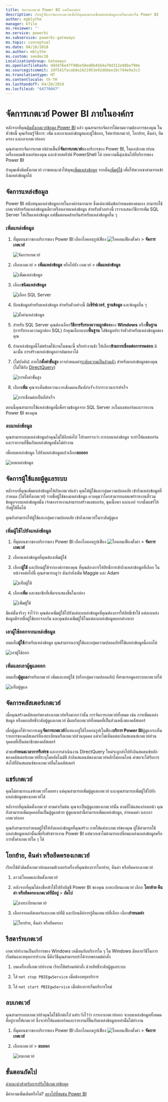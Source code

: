 ```yaml
---
title: จัดการเกตเวย์ Power BI ภายในองค์กร
description: เรียนรู้วิธีการจัดการเกตเวย์เพื่อให้คุณสามารถเชื่อมต่อกับข้อมูลภายในองค์กรใน Power BI
author: mgblythe
manager: kfile
ms.reviewer: ''
ms.service: powerbi
ms.subservice: powerbi-gateways
ms.topic: conceptual
ms.date: 04/18/2018
ms.author: mblythe
ms.custom: seodec18
LocalizationGroup: Gateways
ms.openlocfilehash: ddd476e47f90be50ed8b4564a70d312e98bef90e
ms.sourcegitcommit: 2df541facab8a1621953e91dbbee18c7d4e9a3c3
ms.translationtype: HT
ms.contentlocale: th-TH
ms.lasthandoff: 04/28/2019
ms.locfileid: "64770047"
---
```

# <a name="manage-a-power-bi-on-premises-gateway"></a>จัดการเกตเวย์ Power BI ภายในองค์กร

หลังจากที่คุณ[ติดตั้งเกตเวย์ข้อมูล Power BI](service-gateway-install.md) แล้ว คุณสามารถจัดการได้ตามความต้องการของคุณ ในหัวข้อนี้ คุณเรียนรู้วิธีการ: เพิ่ม และเอาแหล่งข้อมูลและผู้ใช้ออก, รีสตาร์ทเกตเวย์, โยกย้าย, คืนค่า, ยึดครอง และเอาเกตเวย์ออก

คุณสามารถจัดการเกตเวย์ผ่านพื้นที่**จัดการเกตเวย์**ของบริการของ Power BI, ในแอปเกตเวย์บนเครื่องคอมพิวเตอร์ของคุณ และด้วยสคริปต์ PowerShell ได้ บทความนี้มุ่งเน้นไปที่บริการของ Power BI

ถ้าคุณเพิ่งติดตั้งเกตเวย์ เราขอแนะนำให้คุณ[เพิ่มแหล่งข้อมูล](#add-a-data-source) จากนั้น[เพิ่มผู้ใช้](#add-users-to-a-data-source) เพื่อให้พวกเขาสามารถเข้าถึงแหล่งข้อมูลได้


## <a name="manage-data-sources"></a>จัดการแหล่งข้อมูล

Power BI สนับสนุนแหล่งข้อมูลภายในองค์กรมากมาย ซึ่งแต่ละชนิดข้อกำหนดของตนเอง สามารถใช้เกตเวย์สำหรับแหล่งข้อมูลเดียวหรือหลายแหล่งข้อมูล สำหรับตัวอย่างนี้ เราจะแสดงวิธีการเพิ่ม SQL Server ให้เป็นแหล่งข้อมูล แต่ขั้นตอนคล้ายกันสำหรับแหล่งข้อมูลอื่น ๆ


### <a name="add-a-data-source"></a>เพิ่มแหล่งข้อมูล

1. ที่มุมบนขวาของบริการของ Power BI เลือกไอคอนรูปเฟือง ![ไอคอนเฟืองตั้งค่า](media/service-gateway-manage/icon-gear.png) > **จัดการเกตเวย์**

    ![จัดการเกตเวย์](media/service-gateway-manage/manage-gateways.png)

1. เลือกเกตเวย์ > **เพิ่มแหล่งข้อมูล** หรือไปยัง เกตเวย์ > **เพิ่มแหล่งข้อมูล**

    ![เพิ่มแหล่งข้อมูล](media/service-gateway-manage/add-data-source.png)

1. เลือก**ชนิดแหล่งข้อมูล**

    ![เลือก SQL Server](media/service-gateway-manage/select-sql-server.png)


1. ป้อนข้อมูลสำหรับแหล่งข้อมูล สำหรับตัวอย่างนี้ มี**เซิร์ฟเวอร์**, **ฐานข้อมูล** และข้อมูลอื่น ๆ  

    ![ตั้งค่าแหล่งข้อมูล](media/service-gateway-manage/data-source-settings.png)

1. สำหรับ SQL Server คุณต้องเลือก**วิธีการรับรองความถูกต้อง**ของ **Windows** หรือ**พื้นฐาน** (การรับรองความถูกต้อง SQL)  ถ้าคุณเลือกแบบ**พื้นฐาน** ใส่ข้อมูลประจำตัวสำหรับแหล่งข้อมูลของคุณ

1. ถ้าแหล่งข้อมูลนี้ไม่พร้อมใช้งานในขณะนี้ หรือทำงานช้า ให้เลือก**ข้ามการเชื่อมต่อการทดสอบ** มิฉะนั้น การสร้างแหล่งข้อมูลอาจล้มเหลวได้

1. (ไม่บังคับ) ภายใต้**ตั้งค่าขั้นสูง** อาจกำหนดค่า[ระดับความเป็นส่วนตัว](https://support.office.com/article/Privacy-levels-Power-Query-CC3EDE4D-359E-4B28-BC72-9BEE7900B540) สำหรับแหล่งข้อมูลของคุณ (ไม่ใช้กับ [DirectQuery](desktop-directquery-about.md))

    ![การตั้งค่าขั้นสูง](media/service-gateway-manage/advanced-settings.png)

1. เลือก**เพิ่ม** คุณจะเห็นข้อความ*การเชื่อมต่อเป็นที่สำเร็จ* ถ้ากระบวนการสำเร็จ

    ![การเชื่อมต่อเป็นที่สำเร็จ](media/service-gateway-manage/connection-successful.png)

ตอนนี้คุณสามารถใช้แหล่งข้อมูลนี้เพื่อรวมข้อมูลจาก SQL Server ลงในแดชบอร์ดและรายงาน Power BI ของคุณ

### <a name="remove-a-data-source"></a>ลบแหล่งข้อมูล

คุณสามารถลบแหล่งข้อมูลถ้าคุณไม่ใช้อีกต่อไป โปรดทราบว่า การลบแหล่งข้อมูล จะทำให้แดชบอร์ดและรายงานที่ขึ้นกับแหล่งข้อมูลนั้นไม่ทำงาน

เพื่อลบแหล่งข้อมูล ไปยังแหล่งข้อมูลแล้วเลือก**ลบออก**

![ลบแหล่งข้อมูล](media/service-gateway-manage/remove-data-source.png)


## <a name="manage-users-and-administrators"></a>จัดการผู้ใช้และผู้ดูแลระบบ

หลังจากที่คุณเพิ่มแหล่งข้อมูลให้กับเกตเวย์แล้ว คุณให้ผู้ใช้และกลุ่มความปลอดภัย เข้าถึงแหล่งข้อมูลที่กำหนด (ไม่ใช่ทั้งเกตเวย์) รายชื่อผู้ใช้ของแหล่งข้อมูล ควบคุมว่าใครสามารถเผยแพร่รายงานที่รวมข้อมูลจากแหล่งข้อมูลนั้น เจ้าของรายงานสามารถสร้างแดชบอร์ด, ชุดเนื้อหา และแอป จากนั้นแชร์ให้กับผู้ใช้อื่นได้

คุณยังสามารถให้ผู้ใช้และกลุ่มความปลอดภัย เข้าถึงเกตเวย์ในระดับผู้ดูแล


### <a name="add-users-to-a-data-source"></a>เพิ่มผู้ใช้ไปยังแหล่งข้อมูล

1. ที่มุมบนขวาของบริการของ Power BI เลือกไอคอนรูปเฟือง ![ไอคอนเฟืองตั้งค่า](media/service-gateway-manage/icon-gear.png) > **จัดการเกตเวย์**

2. เลือกแหล่งข้อมูลที่คุณต้องเพิ่มผู้ใช้

3. เลือก**ผู้ใช้** และป้อนผู้ใช้จากองค์กรของคุณ ที่คุณต้องการให้สิทธิ์การเข้าถึงแหล่งข้อมูลที่เลือก ในหน้าจอต่อไปนี้ คุณสามารถดูว่า ฉันกำลังเพิ่ม Maggie และ Adam

    ![แท็บผู้ใช้](media/service-gateway-manage/users-tab.png)

4. เลือก**เพิ่ม** และสมาชิกที่เพิ่มจะแสดงขึ้นในกล่อง

    ![เพิ่มผู้ใช้](media/service-gateway-manage/add-user.png)

มีแค่นั้นจริงๆ จำไว้ว่า คุณต้องเพิ่มผู้ใช้ไปยังแต่ละแหล่งข้อมูลที่คุณต้องการให้สิทธิ์เข้าใช้ แต่ละแหล่งข้อมูลมีรายชื่อผู้ใช้แยกจากกัน และคุณต้องเพิ่มผู้ใช้ในแต่ละแหล่งข้อมูลแยกต่างหาก


### <a name="remove-users-from-a-data-source"></a>เอาผู้ใช้ออกจากแหล่งข้อมูล

บนแท็บ**ผู้ใช้**สำหรับแหล่งข้อมูล คุณสามารถเอาผู้ใช้และกลุ่มความปลอดภัยที่ใช้แหล่งข้อมูลนี้ออกได้

![เอาผู้ใช้ออก](media/service-gateway-manage/remove-user.png)


### <a name="add-and-remove-administrators"></a>เพิ่มและเอาผู้ดูแลออก

บนแท็บ**ผู้ดูแล**สำหรับเกตเวย์ เพิ่มและลบผู้ใช้ (หรือกลุ่มความปลอดภัย) ที่สามารถดูแลระบบเกตเวย์ได้

![แท็บผู้ดูแล](media/service-gateway-manage/administrators-tab.png)


## <a name="manage-a-gateway-cluster"></a>จัดการคลัสเตอร์เกตเวย์

เมื่อคุณสร้างคลัสเตอร์ของสองเกตเวย์หรือมากกว่านั้น การจัดการเกตเวย์ทั้งหมด เช่น การเพิ่มแหล่งข้อมูล หรือมอบสิทธิ์ระดับผู้ดูแลเกตเวย์ มีผลกับเกตเวย์ทั้งหมดที่เป็นส่วนหนึ่งของคลัสเตอร์ 

เมื่อผู้ดูแลใช้รายการเมนู**จัดการเกตเวย์**ที่แสดงอยู่ใต้ไอคอนรูปเในฟือง**บริการ Power BI**ผู้ดูแลจะเห็นรายการของคลัสเตอร์ที่ลงทะเบียนหรือเกตเวย์ส่วนบุคคล แต่จะไม่เห็นแต่ละอินสแตนซ์เกตเวย์ส่วนบุคคลที่เป็นสมาชิกของคลัสเตอร์

คำขอ**กำหนดเวลาการรีเฟรช** และการดำเนินงาน DirectQuery ใหม่จะถูกส่งไปยังอินสแตนซ์หลักของคลัสเตอร์เกตเวย์ที่ระบุโดยอัตโนมัติ ถ้าอินสแตนซ์ของเกตเวย์หลักไม่ออนไลน์ คำขอจะได้รับการส่งไปที่อินสแตนซ์ของเกตเวย์อื่นในคลัสเตอร์


## <a name="share-a-gateway"></a>แชร์เกตเวย์

คุณไม่สามารถ*แชร์*เกตเวย์โดยตรง แต่คุณสามารถเพิ่มผู้ดูแลเกตเวย์ และคุณสามารถเพิ่มผู้ใช้ไปยังแหล่งข้อมูลของเกตเวย์ได้ 

หลังจากที่คุณติดตั้งเกตเวย์ ตามค่าเริ่มต้น คุณจะเป็นผู้ดูแลของเกตเวย์นั้น ตามที่ได้แสดงก่อนหน้า คุณยังสามารถเพิ่มบุคคลอื่นเป็นผู้ดูแลด้วย ผู้ดูแลเหล่านี้สามารถเพิ่มแหล่งข้อมูล, กำหนดค่า และเอาเกตเวย์ออก

คุณยังสามารถกำหนดผู้ใช้ให้กับแหล่งข้อมูลที่คุณสร้าง ภายใต้แต่ละเกตเวย์ของคุณ ผู้ใช้สามารถใช้แหล่งข้อมูลเหล่านั้นเพื่อรีเฟรชรายงาน Power BI แต่พวกเขาไม่สามารถเปลี่ยนแหล่งแหล่งข้อมูลหรือการตั้งค่าเกตเวย์ใด ๆ ได้

## <a name="migrate-restore-or-take-over-a-gateway"></a>โยกย้าย, คืนค่า หรือยึดครองเกตเวย์

เรียกใช้ตัวติดตั้งเกตเวย์บนคอมพิวเตอร์เครื่องที่คุณต้องการโยกย้าย, คืนค่า หรือยึดครองเกตเวย์

1. ดาวน์โหลดและติดตั้งเกตเวย์

2. หลังจากที่คุณได้ลงชื่อเข้าใช้ไปยังบัญชี Power BI ของคุณ ลงทะเบียนเกตเวย์ เลือก **โยกย้าย คืนค่า หรือยึดครองเกตเวย์ที่มีอยู่** > **ถัดไป**

    ![ลงทะเบียนเกตเวย์](media/service-gateway-manage/register-gateway.png)

3. เลือกจากคลัสเตอร์และเกตเวย์ที่มี และป้อนคีย์การกู้คืนเกตเวย์ที่เลือก เลือก**กำหนดค่า**

    ![โยกย้าย, คืนค่า หรือยึดครอง](media/service-gateway-manage/migrate-restore-takeover.png)


## <a name="restart-a-gateway"></a>รีสตาร์ทเกตเวย์

เกตเวย์ทำงานเป็นบริการของ Windows เหมือนกับบริการใด ๆ ใน Windows มีหลายวิธีในการเริ่มต้นและหยุดการทำงาน นี่คือวิธีคุณสามารถทำได้จากพรอมต์คำสั่ง

1. บนเครื่องที่เกตเวย์ทำงาน เรียกใช้พร้อมท์คำสั่ง ด้วยสิทธิ์ระดับผู้ดูแลระบบ

2. ใส่ `net stop PBIEgwService` เมื่อต้องหยุดบริการ

3. ใส่ `net start PBIEgwService` เมื่อต้องการเริ่มบริการใหม่


## <a name="remove-a-gateway"></a>ลบเกตเวย์

คุณสามารถลบเกตเวย์ถ้าคุณไม่ใช้อีกต่อไป แต่ระวังไว้ว่า การเอาเกตเวย์ออก จะลบแหล่งข้อมูลทั้งหมดที่อยู่ภายใต้เกตเวย์ ซึ่งจะทำให้แดชบอร์ดและรายงานที่ขึ้นกับแหล่งข้อมูลเหล่านั้นไม่ทำงาน

1. ที่มุมบนขวาของบริการของ Power BI เลือกไอคอนรูปเฟือง ![ไอคอนเฟืองตั้งค่า](media/service-gateway-manage/icon-gear.png) > **จัดการเกตเวย์**

2. เลือกเกตเวย์ > **ลบออก**
   
   ![ลบเกตเวย์](media/service-gateway-manage/remove-gateway.png)


## <a name="next-steps"></a>ขั้นตอนถัดไป

[คำแนะนำสำหรับการปรับใช้เกตเวย์ข้อมูล](service-gateway-deployment-guidance.md)

มีคำถามเพิ่มเติมหรือไม่? [ลองไปที่ชุมชน Power BI](http://community.powerbi.com/)
